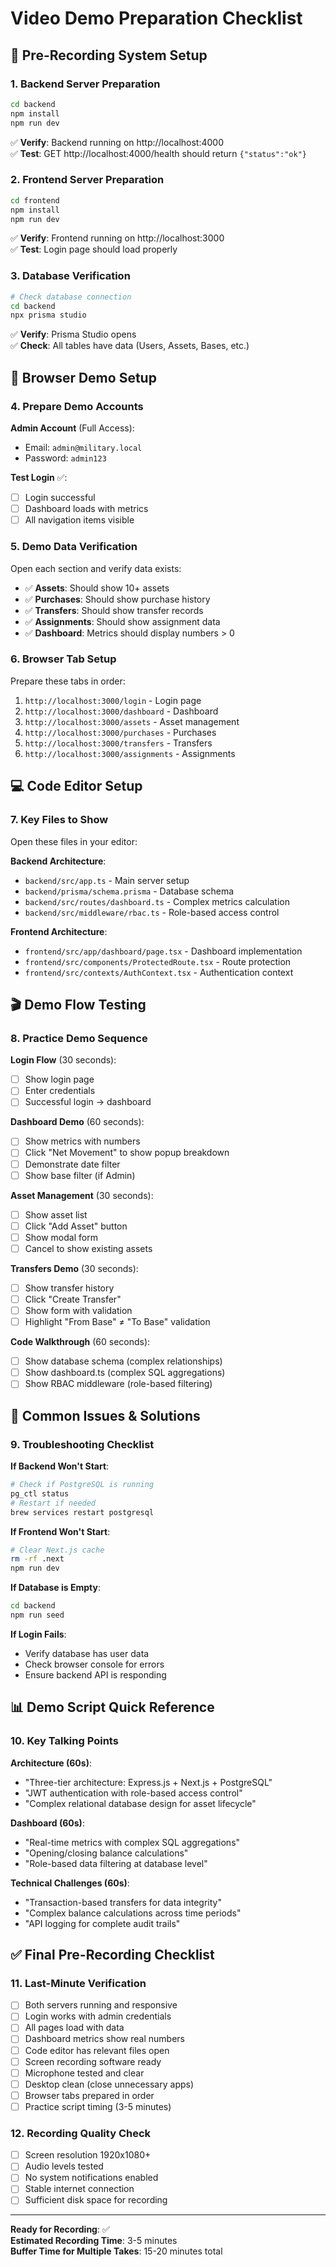# Video Demo Preparation Checklist

## 🚀 **Pre-Recording System Setup**

### **1. Backend Server Preparation**
```bash
cd backend
npm install
npm run dev
```
✅ **Verify**: Backend running on http://localhost:4000  
✅ **Test**: GET http://localhost:4000/health should return `{"status":"ok"}`

### **2. Frontend Server Preparation**
```bash
cd frontend
npm install
npm run dev
```
✅ **Verify**: Frontend running on http://localhost:3000  
✅ **Test**: Login page should load properly

### **3. Database Verification**
```bash
# Check database connection
cd backend
npx prisma studio
```
✅ **Verify**: Prisma Studio opens  
✅ **Check**: All tables have data (Users, Assets, Bases, etc.)

## 📱 **Browser Demo Setup**

### **4. Prepare Demo Accounts**
**Admin Account** (Full Access):
- Email: `admin@military.local`
- Password: `admin123`

**Test Login** ✅:
- [ ] Login successful
- [ ] Dashboard loads with metrics
- [ ] All navigation items visible

### **5. Demo Data Verification**
Open each section and verify data exists:
- ✅ **Assets**: Should show 10+ assets
- ✅ **Purchases**: Should show purchase history
- ✅ **Transfers**: Should show transfer records
- ✅ **Assignments**: Should show assignment data
- ✅ **Dashboard**: Metrics should display numbers > 0

### **6. Browser Tab Setup**
Prepare these tabs in order:
1. `http://localhost:3000/login` - Login page
2. `http://localhost:3000/dashboard` - Dashboard
3. `http://localhost:3000/assets` - Asset management
4. `http://localhost:3000/purchases` - Purchases
5. `http://localhost:3000/transfers` - Transfers
6. `http://localhost:3000/assignments` - Assignments

## 💻 **Code Editor Setup**

### **7. Key Files to Show**
Open these files in your editor:

**Backend Architecture**:
- `backend/src/app.ts` - Main server setup
- `backend/prisma/schema.prisma` - Database schema
- `backend/src/routes/dashboard.ts` - Complex metrics calculation
- `backend/src/middleware/rbac.ts` - Role-based access control

**Frontend Architecture**:
- `frontend/src/app/dashboard/page.tsx` - Dashboard implementation
- `frontend/src/components/ProtectedRoute.tsx` - Route protection
- `frontend/src/contexts/AuthContext.tsx` - Authentication context

## 🎬 **Demo Flow Testing**

### **8. Practice Demo Sequence**
**Login Flow** (30 seconds):
- [ ] Show login page
- [ ] Enter credentials
- [ ] Successful login → dashboard

**Dashboard Demo** (60 seconds):
- [ ] Show metrics with numbers
- [ ] Click "Net Movement" to show popup breakdown
- [ ] Demonstrate date filter
- [ ] Show base filter (if Admin)

**Asset Management** (30 seconds):
- [ ] Show asset list
- [ ] Click "Add Asset" button
- [ ] Show modal form
- [ ] Cancel to show existing assets

**Transfers Demo** (30 seconds):
- [ ] Show transfer history
- [ ] Click "Create Transfer"
- [ ] Show form with validation
- [ ] Highlight "From Base" ≠ "To Base" validation

**Code Walkthrough** (60 seconds):
- [ ] Show database schema (complex relationships)
- [ ] Show dashboard.ts (complex SQL aggregations)
- [ ] Show RBAC middleware (role-based filtering)

## 🐛 **Common Issues & Solutions**

### **9. Troubleshooting Checklist**
**If Backend Won't Start**:
```bash
# Check if PostgreSQL is running
pg_ctl status
# Restart if needed
brew services restart postgresql
```

**If Frontend Won't Start**:
```bash
# Clear Next.js cache
rm -rf .next
npm run dev
```

**If Database is Empty**:
```bash
cd backend
npm run seed
```

**If Login Fails**:
- Verify database has user data
- Check browser console for errors
- Ensure backend API is responding

## 📊 **Demo Script Quick Reference**

### **10. Key Talking Points**
**Architecture (60s)**:
- "Three-tier architecture: Express.js + Next.js + PostgreSQL"
- "JWT authentication with role-based access control"
- "Complex relational database design for asset lifecycle"

**Dashboard (60s)**:
- "Real-time metrics with complex SQL aggregations"
- "Opening/closing balance calculations"
- "Role-based data filtering at database level"

**Technical Challenges (60s)**:
- "Transaction-based transfers for data integrity"
- "Complex balance calculations across time periods"
- "API logging for complete audit trails"

## ✅ **Final Pre-Recording Checklist**

### **11. Last-Minute Verification**
- [ ] Both servers running and responsive
- [ ] Login works with admin credentials
- [ ] All pages load with data
- [ ] Dashboard metrics show real numbers
- [ ] Code editor has relevant files open
- [ ] Screen recording software ready
- [ ] Microphone tested and clear
- [ ] Desktop clean (close unnecessary apps)
- [ ] Browser tabs prepared in order
- [ ] Practice script timing (3-5 minutes)

### **12. Recording Quality Check**
- [ ] Screen resolution 1920x1080+
- [ ] Audio levels tested
- [ ] No system notifications enabled
- [ ] Stable internet connection
- [ ] Sufficient disk space for recording

---

**Ready for Recording**: ✅  
**Estimated Recording Time**: 3-5 minutes  
**Buffer Time for Multiple Takes**: 15-20 minutes total 